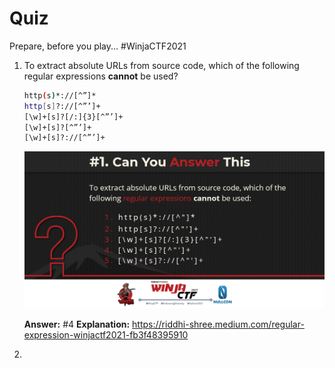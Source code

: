 # Quiz
Prepare, before you play... #WinjaCTF2021

1. To extract absolute URLs from source code, which of the following regular expressions **cannot** be used?

    ```bash
    http(s)*://[^”]*
    http[s]?://[^”’]+
    [\w]+[s]?[/:]{3}[^”’]+
    [\w]+[s]?[^”’]+
    [\w]+[s]?://[^”’]+
    ```

    ![](image/Quiz1.png)

    **Answer:** #4
    **Explanation:** https://riddhi-shree.medium.com/regular-expression-winjactf2021-fb3f48395910

2. 
